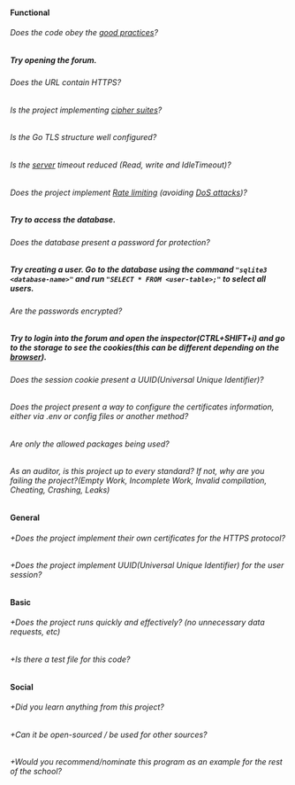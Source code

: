 #### Functional

###### Does the code obey the [good practices](https://public.01-edu.org/subjects/good-practices/)?

##### Try opening the forum.

###### Does the URL contain HTTPS?

###### Is the project implementing [cipher suites](https://www.iana.org/assignments/tls-parameters/tls-parameters.xml)?

###### Is the Go TLS structure well configured?

###### Is the [server](https://golang.org/pkg/net/http/#Server) timeout reduced (Read, write and IdleTimeout)?

###### Does the project implement [Rate limiting](https://en.wikipedia.org/wiki/Rate_limiting) (avoiding [DoS attacks](https://en.wikipedia.org/wiki/Denial-of-service_attack))?

##### Try to access the database.

###### Does the database present a password for protection?

##### Try creating a user. Go to the database using the command `"sqlite3 <database-name>"` and run `"SELECT * FROM <user-table>;"` to select all users.

###### Are the passwords encrypted?

##### Try to login into the forum and open the inspector(CTRL+SHIFT+i) and go to the storage to see the cookies(this can be different depending on the [browser](https://developer.mozilla.org/en-US/docs/Learn/Common_questions/What_are_browser_developer_tools)).

###### Does the session cookie present a UUID(Universal Unique Identifier)?

###### Does the project present a way to configure the certificates information, either via .env or config files or another method?

###### Are only the allowed packages being used?

###### As an auditor, is this project up to every standard? If not, why are you failing the project?(Empty Work, Incomplete Work, Invalid compilation, Cheating, Crashing, Leaks)

#### General

###### +Does the project implement their own certificates for the HTTPS protocol?

###### +Does the project implement UUID(Universal Unique Identifier) for the user session?

#### Basic

###### +Does the project runs quickly and effectively? (no unnecessary data requests, etc)

###### +Is there a test file for this code?

#### Social

###### +Did you learn anything from this project?

###### +Can it be open-sourced / be used for other sources?

###### +Would you recommend/nominate this program as an example for the rest of the school?
